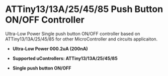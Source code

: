 # ATTiny13/13A/25/45/85 Push Button ON/OFF Controller
Ultra-Low Power Single push button ON/OFF controller based on ATTiny13/13A/25/45/85 for other MicroController and circuits applicaiton.

- **Ultra-Low Power 000.2uA (200nA)**

- **Supported uControllers: ATTiny13/13A/25/45/85**

- **Single push button ON/OFF**
